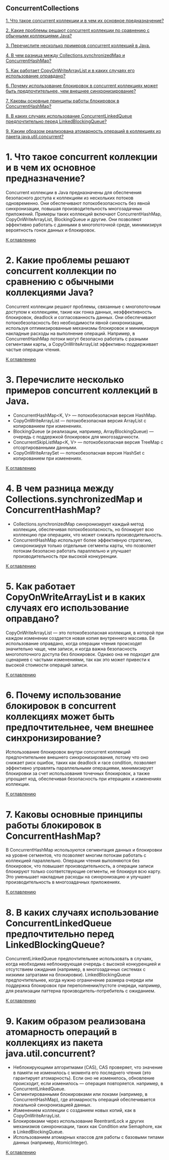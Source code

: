 ## ConcurrentCollections

[1. Что такое concurrent коллекции и в чем их основное предназначение?](#1-что-такое-concurrent-коллекции-и-в-чем-их-основное-предназначение)

[2. Какие проблемы решают concurrent коллекции по сравнению с обычными коллекциями Java?](#2-какие-проблемы-решают-concurrent-коллекции-по-сравнению-с-обычными-коллекциями-java)

[3. Перечислите несколько примеров concurrent коллекций в Java.](#3-перечислите-несколько-примеров-concurrent-коллекций-в-java)

[4. В чем разница между Collections.synchronizedMap и ConcurrentHashMap?](#4-в-чем-разница-между-collectionssynchronizedmap-и-concurrenthashmap)

[5. Как работает CopyOnWriteArrayList и в каких случаях его использование оправдано?](#5-как-работает-copyonwritearraylist-и-в-каких-случаях-его-использование-оправдано)

[6. Почему использование блокировок в concurrent коллекциях может быть предпочтительнее, чем внешнее синхронизирование?](#6-почему-использование-блокировок-в-concurrent-коллекциях-может-быть-предпочтительнее-чем-внешнее-синхронизирование)

[7. Каковы основные принципы работы блокировок в ConcurrentHashMap?](#7-каковы-основные-принципы-работы-блокировок-в-concurrenthashmap)

[8. В каких случаях использование ConcurrentLinkedQueue предпочтительно перед LinkedBlockingQueue?](#8-в-каких-случаях-использование-concurrentlinkedqueue-предпочтительно-перед-linkedblockingqueue)

[9. Каким образом реализована атомарность операций в коллекциях из пакета java.util.concurrent?](#9-каким-образом-реализована-атомарность-операций-в-коллекциях-из-пакета-javautilconcurrent)


# 1. Что такое concurrent коллекции и в чем их основное предназначение?

Concurrent коллекции в Java предназначены для обеспечения безопасного доступа к коллекциям из нескольких потоков одновременно. Они обеспечивают потокобезопасность без явной синхронизации, повышая производительность многозадачных приложений. Примеры таких коллекций включают ConcurrentHashMap, CopyOnWriteArrayList, BlockingQueue и другие. Они позволяют эффективно работать с данными в многопоточной среде, минимизируя вероятность гонок данных и блокировок.

[К оглавлению](#ConcurrentCollections)

# 2. Какие проблемы решают concurrent коллекции по сравнению с обычными коллекциями Java?

Concurrent коллекции решают проблемы, связанные с многопоточным доступом к коллекциям, такие как гонка данных, неэффективность блокировок, deadlock и согласованность данных. Они обеспечивают потокобезопасность без необходимости явной синхронизации, используя оптимизированные механизмы блокировок и минимизируя накладные расходы на выполнение операций. Например, в ConcurrentHashMap потоки могут безопасно работать с разными сегментами карты, а CopyOnWriteArrayList эффективно поддерживает частые операции чтения.

[К оглавлению](#ConcurrentCollections)

# 3. Перечислите несколько примеров concurrent коллекций в Java.

- ConcurrentHashMap<K, V> — потокобезопасная версия HashMap. 
- CopyOnWriteArrayList<E> — потокобезопасная версия ArrayList с копированием при изменениях. 
- BlockingQueue<E> (и реализации, например, ArrayBlockingQueue) — очередь с поддержкой блокировок для многозадачности. 
- ConcurrentSkipListMap<K, V> — потокобезопасная версия TreeMap с отсортированными данными. 
- CopyOnWriteArraySet<E> — потокобезопасная версия HashSet с копированием при изменениях.

[К оглавлению](#ConcurrentCollections)

# 4. В чем разница между Collections.synchronizedMap и ConcurrentHashMap?

- Collections.synchronizedMap синхронизирует каждый метод коллекции, обеспечивая потокобезопасность, но блокирует всю коллекцию при операциях, что может снижать производительность. 
- ConcurrentHashMap использует более эффективную стратегию, синхронизируя только отдельные сегменты карты, что позволяет потокам безопасно работать параллельно и улучшает производительность при высокой конкуренции.

[К оглавлению](#ConcurrentCollections)

# 5. Как работает CopyOnWriteArrayList и в каких случаях его использование оправдано?

CopyOnWriteArrayList — это потокобезопасная коллекция, в которой при каждом изменении создается новая копия внутреннего массива. Ее использование оправдано, когда операции чтения происходят значительно чаще, чем записи, и когда важна безопасность многопоточного доступа без блокировок. Однако она не подходит для сценариев с частыми изменениями, так как это может привести к высокой стоимости операций записи.

[К оглавлению](#ConcurrentCollections)

# 6. Почему использование блокировок в concurrent коллекциях может быть предпочтительнее, чем внешнее синхронизирование?

Использование блокировок внутри concurrent коллекций предпочтительнее внешнего синхронизирования, потому что оно снижает риск ошибок, таких как deadlock и race condition, позволяет эффективно управлять параллельными операциями, минимизирует блокировки за счет использования точечных блокировок, а также упрощает код, обеспечивая безопасность при итерациях и изменениях коллекции.

[К оглавлению](#ConcurrentCollections)

# 7. Каковы основные принципы работы блокировок в ConcurrentHashMap?

В ConcurrentHashMap используются сегментация данных и блокировки на уровне сегментов, что позволяет многим потокам работать с коллекцией параллельно. Операции чтения выполняются без блокировок, что повышает производительность, а операции записи блокируют только соответствующие сегменты, не блокируя всю карту. Это уменьшает накладные расходы на синхронизацию и улучшает производительность в многозадачных приложениях.

[К оглавлению](#ConcurrentCollections)

# 8. В каких случаях использование ConcurrentLinkedQueue предпочтительно перед LinkedBlockingQueue?

ConcurrentLinkedQueue предпочтительнее использовать в случаях, когда необходима неблокирующая очередь с высокой конкуренцией и отсутствием ожидания (например, в многозадачных системах с низкими затратами на блокировки). LinkedBlockingQueue предпочтительнее, когда нужно ограничение размера очереди или поддержка блокировок при переполнении/пустоте очереди, например, для реализации паттерна производитель-потребитель с ожиданием.

[К оглавлению](#ConcurrentCollections)

# 9. Каким образом реализована атомарность операций в коллекциях из пакета java.util.concurrent?

- Неблокирующими алгоритмами (CAS), CAS проверяет, что значение в памяти не изменилось с момента его последнего чтения (это гарантирует атомарность). Если оно не изменилось, обновление происходит, если изменилось — операция повторяется. например, в ConcurrentLinkedQueue. 
- Сегментированными блокировками или локами (например, в ConcurrentHashMap), где атомарность операций обеспечивается локальной синхронизацией данных. 
- Изменением коллекции с созданием новых копий, как в CopyOnWriteArrayList. 
- Блокировками через использование ReentrantLock и других механизмов синхронизации, таких как Condition или Semaphore, как в LinkedBlockingQueue. 
- Использованием атомарных классов для работы с базовыми типами данных (например, AtomicInteger).

[К оглавлению](#ConcurrentCollections)